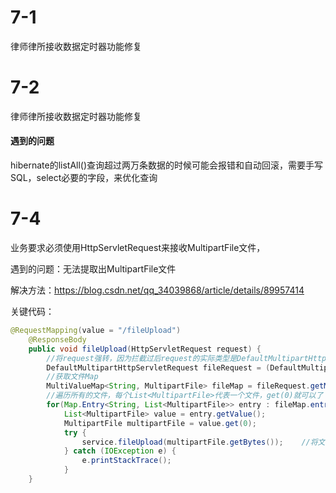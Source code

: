 # 7-1

律师律所接收数据定时器功能修复

# 7-2

律师律所接收数据定时器功能修复

#### 遇到的问题

hibernate的listAll()查询超过两万条数据的时候可能会报错和自动回滚，需要手写SQL，select必要的字段，来优化查询

# 7-4

业务要求必须使用HttpServletRequest来接收MultipartFile文件，

遇到的问题：无法提取出MultipartFile文件

解决方法：https://blog.csdn.net/qq_34039868/article/details/89957414

关键代码：

~~~java
@RequestMapping(value = "/fileUpload")
    @ResponseBody
    public void fileUpload(HttpServletRequest request) {
        //将request强转，因为拦截过后request的实际类型是DefaultMultipartHttpServletRequest 
        DefaultMultipartHttpServletRequest fileRequest = (DefaultMultipartHttpServletRequest)request;
        //获取文件Map
        MultiValueMap<String, MultipartFile> fileMap = fileRequest.getMultiFileMap();
        //遍历所有的文件，每个List<MultipartFile>代表一个文件，get(0)就可以了
        for(Map.Entry<String, List<MultipartFile>> entry : fileMap.entrySet()){
            List<MultipartFile> value = entry.getValue();
            MultipartFile multipartFile = value.get(0);
            try {
                service.fileUpload(multipartFile.getBytes());    //将文件二进制上传到磁盘或数据库
            } catch (IOException e) {
                e.printStackTrace();
            }
    }
~~~

